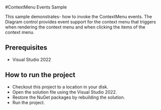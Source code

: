 #ContextMenu Events Sample

This sample demonstrates- how to invoke the ContextMenu events. The Diagram control provides event support for the context menu that triggers when rendering the context menu and when clicking the items of the context menu.

## Prerequisites

* Visual Studio 2022

## How to run the project

* Checkout this project to a location in your disk.
* Open the solution file using the Visual Studio 2022.
* Restore the NuGet packages by rebuilding the solution.
* Run the project.
